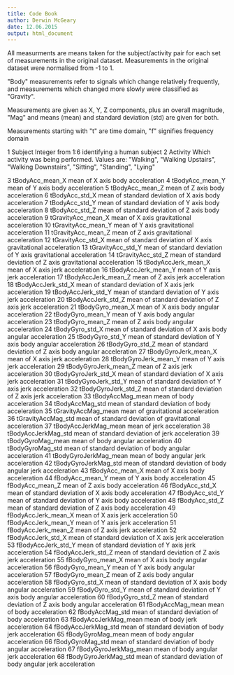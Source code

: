 ```yaml
---
title: Code Book
author: Derwin McGeary
date: 12.06.2015
output: html_document
---
```


All measurments are means taken for the subject/activity pair for each set of
measurements in the original dataset. Measurements in the original dataset 
were normalised from -1 to 1.

"Body" measurements refer to signals which change relatively frequently, and measurements
which changed more slowly were classified as "Gravity".

Measurements are given as X, Y, Z components, plus an overall magnitude, "Mag" and means (mean) and standard deviation (std) are given for both.

Measurements starting with "t" are time domain, "f" signifies frequency domain

1 Subject  Integer from 1:6 identifying a human subject
2 Activity Which activity was being performed. Values are:
    "Walking", "Walking Upstairs", "Walking Downstairs", "Sitting", "Standing", "Lying"

3 tBodyAcc_mean_X mean of X axis body acceleration
4 tBodyAcc_mean_Y mean of Y axis body acceleration
5 tBodyAcc_mean_Z mean of Z axis body acceleration
6 tBodyAcc_std_X mean of standard deviation of X axis body acceleration
7 tBodyAcc_std_Y mean of standard deviation of Y axis body acceleration
8 tBodyAcc_std_Z mean of standard deviation of Z axis body acceleration
9 tGravityAcc_mean_X mean of X axis gravitational acceleration
10 tGravityAcc_mean_Y mean of Y axis gravitational acceleration
11 tGravityAcc_mean_Z mean of Z axis gravitational acceleration
12 tGravityAcc_std_X mean of standard deviation of X axis gravitational acceleration
13 tGravityAcc_std_Y mean of standard deviation of Y axis gravitational acceleration
14 tGravityAcc_std_Z mean of standard deviation of Z axis gravitational acceleration
15 tBodyAccJerk_mean_X mean of X axis jerk acceleration
16 tBodyAccJerk_mean_Y mean of Y axis jerk acceleration
17 tBodyAccJerk_mean_Z mean of Z axis jerk acceleration
18 tBodyAccJerk_std_X mean of standard deviation of X axis jerk acceleration
19 tBodyAccJerk_std_Y mean of standard deviation of Y axis jerk acceleration
20 tBodyAccJerk_std_Z mean of standard deviation of Z axis jerk acceleration
21 tBodyGyro_mean_X mean of X axis body angular acceleration
22 tBodyGyro_mean_Y mean of Y axis body angular acceleration
23 tBodyGyro_mean_Z mean of Z axis body angular acceleration
24 tBodyGyro_std_X mean of standard deviation of X axis body angular acceleration
25 tBodyGyro_std_Y mean of standard deviation of Y axis body angular acceleration
26 tBodyGyro_std_Z mean of standard deviation of Z axis body angular acceleration
27 tBodyGyroJerk_mean_X mean of X axis jerk acceleration
28 tBodyGyroJerk_mean_Y mean of Y axis jerk acceleration
29 tBodyGyroJerk_mean_Z mean of Z axis jerk acceleration
30 tBodyGyroJerk_std_X mean of standard deviation of X axis jerk acceleration
31 tBodyGyroJerk_std_Y mean of standard deviation of Y axis jerk acceleration
32 tBodyGyroJerk_std_Z mean of standard deviation of Z axis jerk acceleration
33 tBodyAccMag_mean mean of body acceleration
34 tBodyAccMag_std mean of standard deviation of body acceleration
35 tGravityAccMag_mean mean of gravitational acceleration
36 tGravityAccMag_std mean of standard deviation of gravitational acceleration
37 tBodyAccJerkMag_mean mean of jerk acceleration
38 tBodyAccJerkMag_std mean of standard deviation of jerk acceleration
39 tBodyGyroMag_mean mean of body angular acceleration
40 tBodyGyroMag_std mean of standard deviation of body angular acceleration
41 tBodyGyroJerkMag_mean mean of body angular jerk acceleration
42 tBodyGyroJerkMag_std mean of standard deviation of body angular jerk acceleration
43 fBodyAcc_mean_X mean of X axis body acceleration
44 fBodyAcc_mean_Y mean of Y axis body acceleration
45 fBodyAcc_mean_Z mean of Z axis body acceleration
46 fBodyAcc_std_X mean of standard deviation of X axis body acceleration
47 fBodyAcc_std_Y mean of standard deviation of Y axis body acceleration
48 fBodyAcc_std_Z mean of standard deviation of Z axis body acceleration
49 fBodyAccJerk_mean_X mean of X axis jerk acceleration
50 fBodyAccJerk_mean_Y mean of Y axis jerk acceleration
51 fBodyAccJerk_mean_Z mean of Z axis jerk acceleration
52 fBodyAccJerk_std_X mean of standard deviation of X axis jerk acceleration
53 fBodyAccJerk_std_Y mean of standard deviation of Y axis jerk acceleration
54 fBodyAccJerk_std_Z mean of standard deviation of Z axis jerk acceleration
55 fBodyGyro_mean_X mean of X axis body angular acceleration
56 fBodyGyro_mean_Y mean of Y axis body angular acceleration
57 fBodyGyro_mean_Z mean of Z axis body angular acceleration
58 fBodyGyro_std_X mean of standard deviation of X axis body angular acceleration
59 fBodyGyro_std_Y mean of standard deviation of Y axis body angular acceleration
60 fBodyGyro_std_Z mean of standard deviation of Z axis body angular acceleration
61 fBodyAccMag_mean mean of body acceleration
62 fBodyAccMag_std mean of standard deviation of body acceleration
63 fBodyAccJerkMag_mean mean of body jerk acceleration
64 fBodyAccJerkMag_std mean of standard deviation of body jerk acceleration
65 fBodyGyroMag_mean mean of body angular acceleration
66 fBodyGyroMag_std mean of standard deviation of body angular acceleration
67 fBodyGyroJerkMag_mean mean of body angular jerk acceleration
68 fBodyGyroJerkMag_std mean of standard deviation of body angular jerk acceleration
